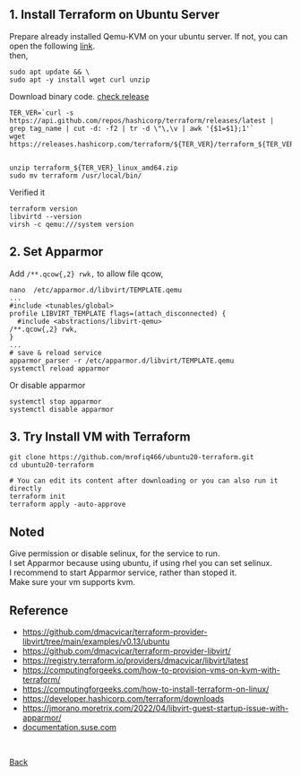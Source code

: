 ## 1. Install Terraform on Ubuntu Server
Prepare already installed Qemu-KVM on your ubuntu server. If not, you can open the following [link](../manual/).<br>
then,
```
sudo apt update && \
sudo apt -y install wget curl unzip
```
Download binary code. [check release](https://github.com/hashicorp/terraform/releases)
```
TER_VER=`curl -s https://api.github.com/repos/hashicorp/terraform/releases/latest | grep tag_name | cut -d: -f2 | tr -d \"\,\v | awk '{$1=$1};1'`
wget https://releases.hashicorp.com/terraform/${TER_VER}/terraform_${TER_VER}_linux_amd64.zip


unzip terraform_${TER_VER}_linux_amd64.zip
sudo mv terraform /usr/local/bin/
```
Verified it
```
terraform version
libvirtd --version
virsh -c qemu:///system version
```
## 2. Set Apparmor
Add `/**.qcow{,2} rwk,` to allow file qcow, 
```
nano  /etc/apparmor.d/libvirt/TEMPLATE.qemu
...
#include <tunables/global>
profile LIBVIRT_TEMPLATE flags=(attach_disconnected) {
  #include <abstractions/libvirt-qemu>
/**.qcow{,2} rwk,
}
...
# save & reload service
apparmor_parser -r /etc/apparmor.d/libvirt/TEMPLATE.qemu
systemctl reload apparmor
```
Or disable apparmor
```
systemctl stop apparmor
systemctl disable apparmor
```

## 3. Try Install VM with Terraform
```
git clone https://github.com/mrofiq466/ubuntu20-terraform.git
cd ubuntu20-terraform

# You can edit its content after downloading or you can also run it directly
terraform init
terraform apply -auto-approve
```

## Noted
Give permission or disable selinux, for the service to run.<br>
I set Apparmor because using ubuntu, if using rhel you can set selinux.<br>
I recommend to start Apparmor service, rather than stoped it.<br>
Make sure your vm supports kvm.

## Reference
- https://github.com/dmacvicar/terraform-provider-libvirt/tree/main/examples/v0.13/ubuntu
- https://github.com/dmacvicar/terraform-provider-libvirt/
- https://registry.terraform.io/providers/dmacvicar/libvirt/latest
- https://computingforgeeks.com/how-to-provision-vms-on-kvm-with-terraform/
- https://computingforgeeks.com/how-to-install-terraform-on-linux/
- https://developer.hashicorp.com/terraform/downloads
- https://jmorano.moretrix.com/2022/04/libvirt-guest-startup-issue-with-apparmor/
- [documentation.suse.com](https://documentation.suse.com/sles/12-SP5/html/SLES-all/cha-apparmor-profiles.html#:~:text=File%20permission%20access%20modes%20consist%20of%20combinations%20of%20the%20following%20modes%3A)

<br>

[Back](../)

